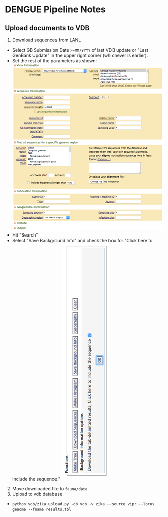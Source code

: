 # DENGUE Pipeline Notes

## Upload documents to VDB
1. Download sequences from [LANL](https://hfv.lanl.gov/components/sequence/HCV/search/searchi.html)
  * Select GB Submission Date `>=MM/YYYY` of last VDB update or "Last GenBank Update" in the upper right corner (whichever is earlier).
  * Set the rest of the parameters as shown:  
![Parameters](./download_instructions.png)  
  * Hit "Search"  
  * Select "Save Background Info" and check the box for "Click here to include the sequence."
  ![Save](./download_instructions2.png)  
2. Move downloaded file to `fauna/data`
3. Upload to vdb database
  * `python vdb/zika_upload.py -db vdb -v zika --source vipr --locus genome --fname results.tbl`
